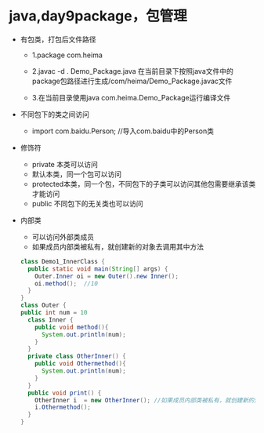 # java,day9package，包管理

- 有包类，打包后文件路径

  - 1.package com.heima

  - 2.javac -d . Demo_Package.java  在当前目录下按照java文件中的package包路径进行生成/com/heima/Demo_Package.javac文件

  - 3.在当前目录使用java com.heima.Demo_Package运行编译文件

- 不同包下的类之间访问
  - import com.baidu.Person; //导入com.baidu中的Person类

- 修饰符

  - private 本类可以访问
  - 默认本类，同一个包可以访问
  - protected本类，同一个包，不同包下的子类可以访问其他包需要继承该类才能访问
  - public 不同包下的无关类也可以访问

- 内部类

  - 可以访问外部类成员
  - 如果成员内部类被私有，就创建新的对象去调用其中方法

  ```java
  class Demo1_InnerClass {
    public static void main(String[] args) {
      Outer.Inner oi = new Outer().new Inner();
      oi.method();	//10
    }
  }
  class Outer {
  public int num = 10
    class Inner {
      public void method(){
        System.out.println(num);
      }
    }
    private class OtherInner() {
      public void Othermethod(){
        System.out.println(num);
      }
    }
    public void print() {
      OtherInner i  = new OtherInner();	//如果成员内部类被私有，就创建新的对象去调用其中方法
      i.Othermethod();
    }
  }
  ```

  ​
